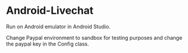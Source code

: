 # Android-Livechat
Run on Android emulator in Android Studio.

Change Paypal environment to sandbox for testing purposes and change the paypal key in the Config class.

